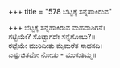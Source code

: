 +++
title = "578 ಬೆಟ್ಟಕ್ಕೆ ಸನ್ನೆಹಾಕಿರುವ"

+++
ಬೆಟ್ಟಕ್ಕೆ ಸನ್ನೆಹಾಕಿರುವ ಮಹದಾಶಿಗನೆ।  
ಗಟ್ಟಿಯೇ? ಸೊಟ್ಟಾಗದೇ ಸನ್ನೆಗೋಲು?॥  
ರಟ್ಟೆಯೇ ಮುರಿದೀತು ಮೈಮರೆತ ಸಾಹಸದಿ।  
ಎಷ್ಟುಚಿತವೋ ನೋಡು - ಮಂಕುತಿಮ್ಮ॥  
